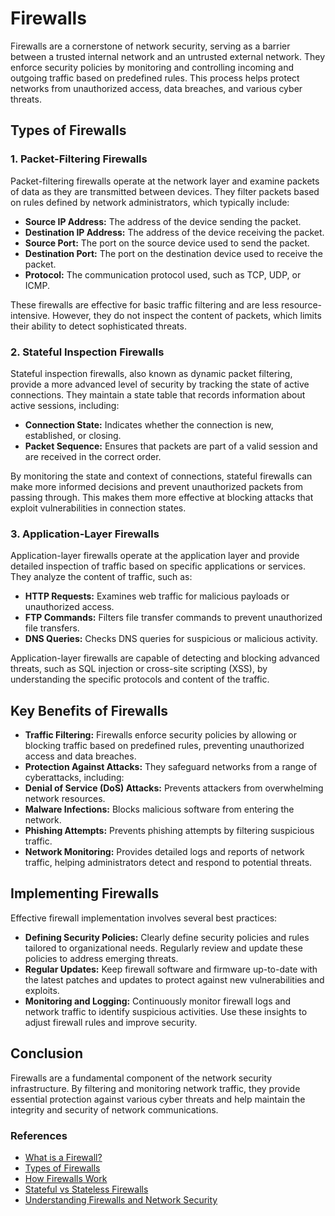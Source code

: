 # Firewalls

Firewalls are a cornerstone of network security, serving as a barrier between a trusted internal network and an untrusted external network. They enforce security policies by monitoring and controlling incoming and outgoing traffic based on predefined rules. This process helps protect networks from unauthorized access, data breaches, and various cyber threats.

## Types of Firewalls

### 1. Packet-Filtering Firewalls

Packet-filtering firewalls operate at the network layer and examine packets of data as they are transmitted between devices. They filter packets based on rules defined by network administrators, which typically include:

- **Source IP Address:** The address of the device sending the packet.
- **Destination IP Address:** The address of the device receiving the packet.
- **Source Port:** The port on the source device used to send the packet.
- **Destination Port:** The port on the destination device used to receive the packet.
- **Protocol:** The communication protocol used, such as TCP, UDP, or ICMP.

These firewalls are effective for basic traffic filtering and are less resource-intensive. However, they do not inspect the content of packets, which limits their ability to detect sophisticated threats.

### 2. Stateful Inspection Firewalls

Stateful inspection firewalls, also known as dynamic packet filtering, provide a more advanced level of security by tracking the state of active connections. They maintain a state table that records information about active sessions, including:

- **Connection State:** Indicates whether the connection is new, established, or closing.
- **Packet Sequence:** Ensures that packets are part of a valid session and are received in the correct order.

By monitoring the state and context of connections, stateful firewalls can make more informed decisions and prevent unauthorized packets from passing through. This makes them more effective at blocking attacks that exploit vulnerabilities in connection states.

### 3. Application-Layer Firewalls

Application-layer firewalls operate at the application layer and provide detailed inspection of traffic based on specific applications or services. They analyze the content of traffic, such as:

- **HTTP Requests:** Examines web traffic for malicious payloads or unauthorized access.
- **FTP Commands:** Filters file transfer commands to prevent unauthorized file transfers.
- **DNS Queries:** Checks DNS queries for suspicious or malicious activity.

Application-layer firewalls are capable of detecting and blocking advanced threats, such as SQL injection or cross-site scripting (XSS), by understanding the specific protocols and content of the traffic.

## Key Benefits of Firewalls

- **Traffic Filtering:** Firewalls enforce security policies by allowing or blocking traffic based on predefined rules, preventing unauthorized access and data breaches.
- **Protection Against Attacks:** They safeguard networks from a range of cyberattacks, including:
- **Denial of Service (DoS) Attacks:** Prevents attackers from overwhelming network resources.
- **Malware Infections:** Blocks malicious software from entering the network.
- **Phishing Attempts:** Prevents phishing attempts by filtering suspicious traffic.
- **Network Monitoring:** Provides detailed logs and reports of network traffic, helping administrators detect and respond to potential threats.

## Implementing Firewalls

Effective firewall implementation involves several best practices:

- **Defining Security Policies:** Clearly define security policies and rules tailored to organizational needs. Regularly review and update these policies to address emerging threats.
- **Regular Updates:** Keep firewall software and firmware up-to-date with the latest patches and updates to protect against new vulnerabilities and exploits.
- **Monitoring and Logging:** Continuously monitor firewall logs and network traffic to identify suspicious activities. Use these insights to adjust firewall rules and improve security.

## Conclusion

Firewalls are a fundamental component of the network security infrastructure. By filtering and monitoring network traffic, they provide essential protection against various cyber threats and help maintain the integrity and security of network communications.

### References

- [What is a Firewall?](https://www.cisco.com/c/en/us/products/security/firewalls/what-is-a-firewall.html)
- [Types of Firewalls](https://www.techradar.com/best/firewall)
- [How Firewalls Work](https://www.cloudflare.com/learning/ddos/what-is-a-firewall/)
- [Stateful vs Stateless Firewalls](https://www.sonicwall.com/sonicwall-blog/stateful-vs-stateless-firewalls/)
- [Understanding Firewalls and Network Security](https://www.redhat.com/en/resources/understanding-firewalls-and-network-security)

